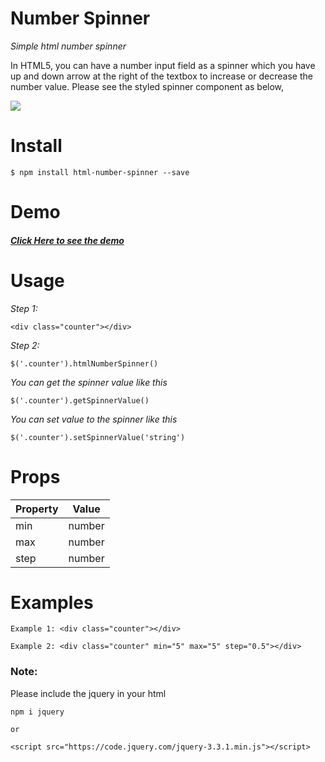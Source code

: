 # Number Spinner

*Simple html number spinner*

In HTML5, you can have a number input field as a spinner which you have up and down arrow at the right of the textbox to increase or decrease the number value. 
Please see the styled spinner component as below, 

![](spinner.png)

# Install

`$ npm install html-number-spinner --save`

# Demo

##### [Click Here to see the demo](https://counter-plugin-edpbjuwlqa.now.sh/demo)

# Usage

*Step 1:*

    <div class="counter"></div>
    
*Step 2:*

    $('.counter').htmlNumberSpinner()
    
*You can get the spinner value like this*

    $('.counter').getSpinnerValue()
    
*You can set value to the spinner like this*

    $('.counter').setSpinnerValue('string')

# Props

   | Property | Value |
   | ------------- | ------------- |
   | min  | number  |
   | max  | number  |
   | step  | number  |
   
# Examples
    
    Example 1: <div class="counter"></div>
    
    Example 2: <div class="counter" min="5" max="5" step="0.5"></div>
    
    
### Note:

Please include the jquery in your html

    npm i jquery
    
    or 
    
    <script src="https://code.jquery.com/jquery-3.3.1.min.js"></script>
